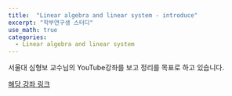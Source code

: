 ```yaml
---
title:  "Linear algebra and linear system - introduce"
excerpt: "학부연구생 스터디"
use_math: true
categories:
  - Linear algebra and linear system
---
```


서울대 심형보 교수님의 YouTube강좌를 보고 정리를 목표로 하고 있습니다.

[해당 강좌 링크](https://lecture.cdsl.kr/linear-algebra-and-linear-system-2014)